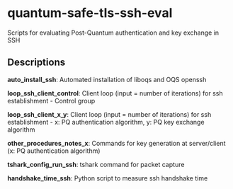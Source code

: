 # quantum-safe-tls-ssh-eval
Scripts for evaluating Post-Quantum authentication and key exchange in SSH

## Descriptions

**auto_install_ssh**: Automated installation of liboqs and OQS openssh

**loop_ssh_client_control**: Client loop (input =  number of iterations) for ssh establishment - Control group

**loop_ssh_client_x_y**: Client loop (input =  number of iterations) for ssh establishment - x: PQ authentication algorithm, y: PQ key exchange algorithm

**other_procedures_notes_x**: Commands for key generation at server/client (x: PQ authentication algorithm)

**tshark_config_run_ssh**: tshark command for packet capture

**handshake_time_ssh**: Python script to measure ssh handshake time
